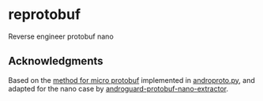 # reprotobuf
Reverse engineer protobuf nano

## Acknowledgments

Based on the [method for micro
protobuf](http://www.segmentationfault.fr/publications/reversing-google-play-and-micro-protobuf-applications/)
implemented in
[androproto.py](https://github.com/egirault/googleplay-api/blob/master/androguard/androproto.py),
and adapted for the nano case by
[androguard-protobuf-nano-extractor](https://github.com/bitpew/androguard-protobuf-nano-extractor).
